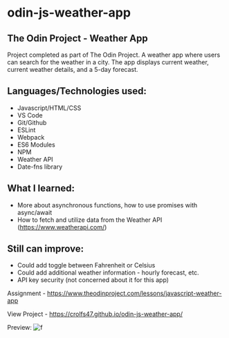 # odin-js-weather-app
## The Odin Project - Weather App

Project completed as part of The Odin Project. A weather app where users can search for the weather in a city. The app displays current weather, current weather details, and a 5-day forecast.

## Languages/Technologies used:
 - Javascript/HTML/CSS
 - VS Code
 - Git/Github
 - ESLint
 - Webpack
 - ES6 Modules
 - NPM
 - Weather API
 - Date-fns library

## What I learned:
 - More about asynchronous functions, how to use promises with async/await
 - How to fetch and utilize data from the Weather API (https://www.weatherapi.com/)

## Still can improve:
 - Could add toggle between Fahrenheit or Celsius
 - Could add additional weather information - hourly forecast, etc.
 - API key security (not concerned about it for this app)

Assignment - https://www.theodinproject.com/lessons/javascript-weather-app

View Project - https://crolfs47.github.io/odin-js-weather-app/

Preview:
![f](https://github.com/crolfs47/odin-js-weather-app/assets/97067689/ba1b2b44-f49a-4598-bec7-697d1ec18a09)